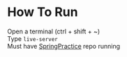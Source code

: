 # How To Run

Open a terminal (ctrl + shift + ~)  
Type `live-server`  
Must have [SpringPractice](https://github.com/Jcortez706/SpringPractice) repo running
